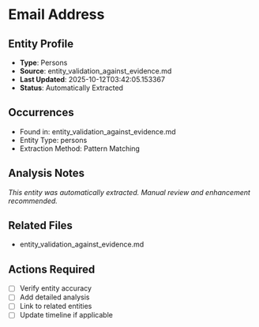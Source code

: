 # Email Address

## Entity Profile
- **Type**: Persons
- **Source**: entity_validation_against_evidence.md
- **Last Updated**: 2025-10-12T03:42:05.153367
- **Status**: Automatically Extracted

## Occurrences
- Found in: entity_validation_against_evidence.md
- Entity Type: persons
- Extraction Method: Pattern Matching

## Analysis Notes
*This entity was automatically extracted. Manual review and enhancement recommended.*

## Related Files
- entity_validation_against_evidence.md

## Actions Required
- [ ] Verify entity accuracy
- [ ] Add detailed analysis
- [ ] Link to related entities
- [ ] Update timeline if applicable
